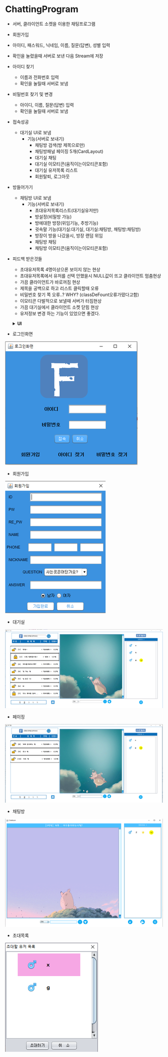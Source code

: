 # ChattingProgram


* 서버, 클라이언트 소켓을 이용한 채팅프로그램

* 회원가입
 * 아이디, 패스워드, 닉네임, 이름, 질문(답변), 성별 입력
 * 확인을 눌렸을때 서버로 보낸 다음 Stream에 저장


* 아이디 찾기
  * 이름과 전화번호 입력
  * 확인을 눌릴때 서버로 보냄

* 비밀번호 찾기 및 변경
  * 아이디, 이름, 질문(답변) 입력
  * 확인을 눌릴때 서버로 보냄

* 접속성공
  * 대기실 UI로 보냄
    * 기능(서버로 보내기)
      * 채팅방 검색(방 제목으로만)
      * 채팅방패널 페이징 5개(CardLayout)
      * 대기실 채팅
      * 대기실 이모티콘(움직이는이모티콘포함)
      * 대기실 유저목록 리스트
      * 회원탈퇴, 로그아웃

* 방들어가기
  * 채팅방 UI로 보냄
    * 기능(서버로 보내기)
      * 초대유저목록리스트(대기실유저만)
      * 방설정(비밀방 가능)
      * 방에대한 방장(위임기능, 추방기능)
      * 귓속말 기능(대기실:대기실, 대기실:채팅방, 채팅방:채팅방)
      * 방장이 방을 나갔을시, 방장 랜덤 위임
      * 채팅방 채팅
      * 채팅방 이모티콘(움직이는이모티콘포함)

* 피드백 받은것들
  * 초대유저목록 4명이상으론 보이지 않는 현상
  * 초대유저목록에서 유저를 선택 안했을시 NULL값이 뜨고 클라이언트 멈춤현상
  * 가끔 클라이언트가 바로꺼짐 현상
  * 제목을 공백으로 하고 리스트 클릭할때 오류
  * 비밀번호 찾기 쪽 오류..? WHY? (classDeFount오류가떴다고함)
  * 이모티콘 다발적으로 보낼때 서버가 터짐현상
  * 가끔 대기실에서 클라이언트 소켓 닫힘 현상
  * 유저정보 변경 하는 기능이 있었으면 좋겠다.



  **<details><summary>UI</summary>**
* 로그인화면
<img src = "image/Login.png">

* 회원가입
<img src = "image/Join.png">

* 대기실
<img src = "image/Waiting.png">

* 페이징
<img src = "image/Paging.png">

* 채팅방
<img src = "image/Chat.png">

* 초대목록
<img src = "image/Invite.png">

  </details>
